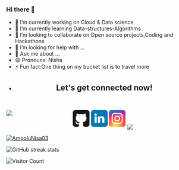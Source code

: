 ### Hi there 👋



- 🔭 I’m currently working on Cloud & Data science
- 🌱 I’m currently learning Data-structures-Algorithms
- 👯 I’m looking to collaborate on Open source projects,Coding and Hackathons
- 🤔 I’m looking for help with ...
- 💬 Ask me about ...
- 😄 Pronouns: Nisha
- ⚡ Fun fact:One thing on my bucket list is to travel more 
- <h2 align=center> Let's get connected now!</h2> <br>

<p align = 'center'>
<a href = https://github.com/AmpoluNisa03 target='blank'> <img src=https://github.com/edent/SuperTinyIcons/blob/master/images/svg/github.svg height='45' weight='45'/></a>
<a href = https://www.linkedin.com/in/ampolu-nisa-805a201a2/ target='blank'> <img src=https://github.com/edent/SuperTinyIcons/blob/master/images/svg/linkedin.svg height='45' weight='45'/></a> 
<a href = https://www.instagram.com/twilight_queenbee.33/ target='blank'> <img src=https://github.com/edent/SuperTinyIcons/blob/master/images/svg/instagram.svg height='45' weight='45'/></a>
</a>





<img src='https://github-readme-stats.vercel.app/api?username=AmpoluNisa03&show_icons=true&theme=tokyonight&count_private=true&line_height=40'  align="left" />

<img src='https://github-readme-stats.vercel.app/api/top-langs/?username=AmpoluNisa03&theme=tokyonight&hide_langs_below=4' align="middle" />

<p align="left"> <a href="https://github.com/ryo-ma/github-profile-trophy"><img src="https://github-profile-trophy.vercel.app/?username=AmpoluNisa03" alt="AmpoluNisa03" /></a> </p>


![GitHub streak stats](https://github-readme-streak-stats.herokuapp.com/?user=AmpoluNisa03)


![Visitor Count](https://profile-counter.glitch.me/AmpoluNisa03/count.svg)



